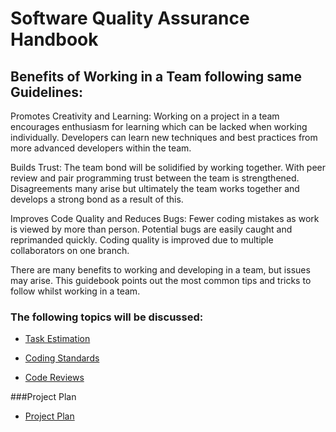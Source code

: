 # Software Quality Assurance Handbook 

## Benefits of Working in a Team following same Guidelines:

Promotes Creativity and Learning: Working on a project in a team encourages enthusiasm for learning which can be lacked when working individually. Developers can learn new techniques and best practices from more advanced developers within the team. 

Builds Trust:  The team bond will be solidified by working together. With peer review and pair programming trust between the team is strengthened. Disagreements many arise but ultimately the team works together and develops a strong bond as a result of this.   

Improves Code Quality and Reduces Bugs: Fewer coding mistakes as work is viewed by more than person. Potential bugs are easily caught and reprimanded quickly. Coding quality is improved due to multiple collaborators on one branch.  

There are many benefits to working and developing in a team, but issues may arise. This guidebook points out the most common tips and tricks to follow whilst working in a team. 


### The following topics will be discussed:

- [Task Estimation](https://github.com/davidly29/Group_QA_Assignment/tree/task-estimation)

- [Coding Standards](https://github.com/davidly29/Group_QA_Assignment/tree/coding-standards)

- [Code Reviews](https://github.com/davidly29/Group_QA_Assignment/tree/code-review)
  
 ###Project Plan
- [Project Plan](https://github.com/davidly29/Group_QA_Assignment/blob/master/ProjectPlan.md)